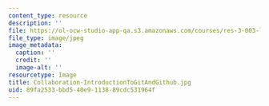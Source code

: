 ```yaml
---
content_type: resource
description: ''
file: https://ol-ocw-studio-app-qa.s3.amazonaws.com/courses/res-3-003-learn-to-build-your-own-videogame-with-the-unity-game-engine-and-microsoft-kinect-january-iap-2017/89fa2533bbd540e9113889cdc531964f_Collaboration-IntroductionToGitAndGithub.jpg
file_type: image/jpeg
image_metadata:
  caption: ''
  credit: ''
  image-alt: ''
resourcetype: Image
title: Collaboration-IntroductionToGitAndGithub.jpg
uid: 89fa2533-bbd5-40e9-1138-89cdc531964f
---
```

